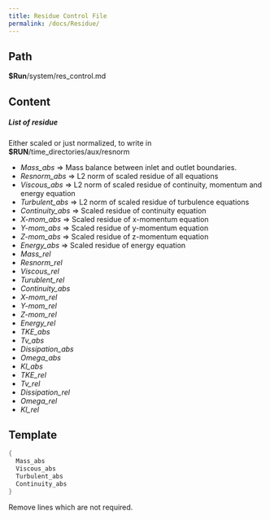 ```yaml
---
title: Residue Control File
permalink: /docs/Residue/
---
```


## Path
**$Run**/system/res_control.md

## Content
##### List of residue
Either scaled or just normalized, to write in **$RUN**/time_directories/aux/resnorm
- *Mass_abs* => Mass balance between inlet and outlet boundaries.
- *Resnorm_abs* => L2 norm of scaled residue of all equations
- *Viscous_abs* => L2 norm of scaled residue of continuity, momentum and energy equation
- *Turbulent_abs* => L2 norm of scaled residue of turbulence equations
- *Continuity_abs* => Scaled residue of continuity equation
- *X-mom_abs* => Scaled residue of x-momentum equation
- *Y-mom_abs* => Scaled residue of y-momentum equation
- *Z-mom_abs* => Scaled residue of z-momentum equation
- *Energy_abs* => Scaled residue of energy equation
- *Mass_rel*
- *Resnorm_rel*
- *Viscous_rel*
- *Turublent_rel*
- *Continuity_abs*
- *X-mom_rel*
- *Y-mom_rel*
- *Z-mom_rel*
- *Energy_rel*
- *TKE_abs*
- *Tv_abs*
- *Dissipation_abs*
- *Omega_abs*
- *Kl_abs*
- *TKE_rel*
- *Tv_rel*
- *Dissipation_rel*
- *Omega_rel*
- *Kl_rel*


## Template
```c++
{
  Mass_abs
  Viscous_abs
  Turbulent_abs
  Continuity_abs
}
```
Remove lines which are not required.

